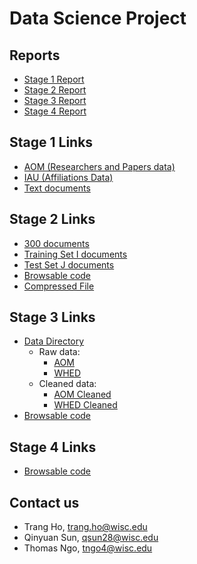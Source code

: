 # Data Science Project

## Reports

- [Stage 1 Report](https://github.com/TrangHo/cs838-spring2017/raw/master/reports/Stage1Report.pdf)
- [Stage 2 Report](https://github.com/TrangHo/cs838-spring2017/raw/master/reports/Stage%202%20Report.pdf)
- [Stage 3 Report](https://github.com/TrangHo/cs838-spring2017/tree/master/reports/Stage%203%20Report.pdf)
- [Stage 4 Report](https://github.com/TrangHo/cs838-spring2017/raw/master/reports/Stage%204%20Report.pdf)

## Stage 1 Links

- [AOM (Researchers and Papers data)](https://github.com/TrangHo/cs838-spring2017/tree/master/dataset/AOM)
- [IAU (Affiliations Data)](https://github.com/TrangHo/cs838-spring2017/tree/master/dataset/IAU)
- [Text documents](https://github.com/TrangHo/cs838-spring2017/tree/master/dataset/text_documents)

## Stage 2 Links

- [300 documents](https://github.com/TrangHo/cs838-code/tree/master/texts)
- [Training Set I documents](https://github.com/TrangHo/cs838-code/tree/master/train-texts)
- [Test Set J documents](https://github.com/TrangHo/cs838-code/tree/master/test-texts)
- [Browsable code](https://github.com/TrangHo/cs838-code/tree/master/src)
- [Compressed File](https://github.com/TrangHo/cs838-spring2017/raw/master/cs838-stage2.zip)

## Stage 3 Links

- [Data Directory](https://github.com/TrangHo/cs838-spring2017/tree/master/stage3/csv_files)
  - Raw data:
    - [AOM](https://github.com/TrangHo/cs838-spring2017/blob/master/stage3/csv_files/_aom.csv)
    - [WHED](https://github.com/TrangHo/cs838-spring2017/blob/master/stage3/csv_files/_whed.csv)
  - Cleaned data:
    - [AOM Cleaned](https://github.com/TrangHo/cs838-spring2017/blob/master/stage3/csv_files/_aom_cleaned.csv)
    - [WHED Cleaned](https://github.com/TrangHo/cs838-spring2017/blob/master/stage3/csv_files/_whed_cleaned.csv)
- [Browsable code](https://github.com/TrangHo/cs838-spring2017/tree/master/stage3/src)

## Stage 4 Links
- [Browsable code](https://github.com/TrangHo/cs838-spring2017/tree/master/stage4)

## Contact us

- Trang Ho, [trang.ho@wisc.edu](mailto:trang.ho@wisc.edu)
- Qinyuan Sun, [qsun28@wisc.edu](mailto:qsun28@wisc.edu)
- Thomas Ngo, [tngo4@wisc.edu](mailto:tngo4@wisc.edu)
